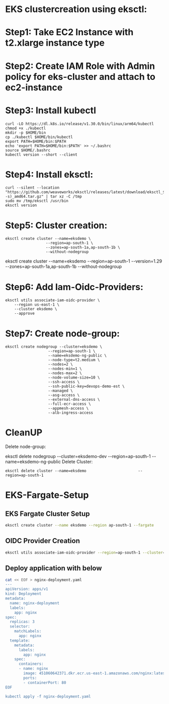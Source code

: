 # EKS clustercreation using eksctl:

# Step1: Take EC2 Instance with t2.xlarge instance type
# Step2: Create IAM Role with Admin policy for eks-cluster and attach to ec2-instance
# Step3: Install kubectl
	curl -LO https://dl.k8s.io/release/v1.30.0/bin/linux/arm64/kubectl
	chmod +x ./kubectl
	mkdir -p $HOME/bin
	cp ./kubectl $HOME/bin/kubectl
	export PATH=$HOME/bin:$PATH
	echo 'export PATH=$HOME/bin:$PATH' >> ~/.bashrc
	source $HOME/.bashrc
	kubectl version --short --client

# Step4: Install eksctl:
    curl --silent --location "https://github.com/weaveworks/eksctl/releases/latest/download/eksctl_$(uname -s)_amd64.tar.gz" | tar xz -C /tmp
    sudo mv /tmp/eksctl /usr/bin
    eksctl version

# Step5: Cluster creation:
    eksctl create cluster --name=eksdemo \
                      --region=ap-south-1 \
                      --zones=ap-south-1a,ap-south-1b \
                      --without-nodegroup 
   eksctl create cluster --name=eksdemo --region=ap-south-1 --version=1.29 --zones=ap-south-1a,ap-south-1b --without-nodegroup

					  
# Step6: Add Iam-Oidc-Providers:
    eksctl utils associate-iam-oidc-provider \
        --region us-east-1 \
        --cluster eksdemo \
        --approve
					  
# Step7: Create node-group:
    eksctl create nodegroup --cluster=eksdemo \
                       --region=ap-south-1 \
                       --name=eksdemo-ng-public \
                       --node-type=t2.medium \
                       --nodes=2 \
                       --nodes-min=1 \
                       --nodes-max=2 \
                       --node-volume-size=10 \
                       --ssh-access \
                       --ssh-public-key=devops-demo-est \
                       --managed \
                       --asg-access \
                       --external-dns-access \
                       --full-ecr-access \
                       --appmesh-access \
                       --alb-ingress-access	
					   
# CleanUP
Delete node-group:
			   
 eksctl delete nodegroup --cluster=eksdemo-dev --region=ap-south-1 --name=eksdemo-ng-public
Delete Cluster:
				   
    eksctl delete cluster --name=eksdemo                       --region=ap-south-1	
		      
		      
# EKS-Fargate-Setup

## EKS Fargate Cluster Setup
```bash
eksctl create cluster --name eksdemo --region ap-south-1 --fargate
```

## OIDC Provider Creation
```bash
eksctl utils associate-iam-oidc-provider --region=ap-south-1 --cluster=eksdemo --approve
```

## Deploy application with below
```bash
cat << EOF > nginx-deployment.yaml
---
apiVersion: apps/v1
kind: Deployment
metadata:
  name: nginx-deployment
  labels:
    app: nginx
spec:
  replicas: 3
  selector:
    matchLabels:
      app: nginx
  template:
    metadata:
      labels:
        app: nginx
    spec:
      containers:
      - name: nginx
        image: 451060642371.dkr.ecr.us-east-1.amazonaws.com/nginx:latest
        ports:
        - containerPort: 80
EOF       
		
kubectl apply -f nginx-deployment.yaml
```

